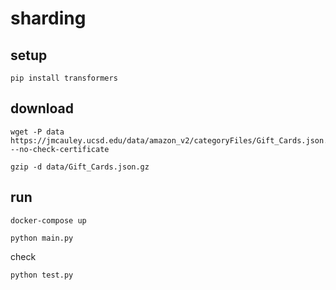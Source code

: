# sharding

## setup

```shell
pip install transformers
```

## download

```shell
wget -P data https://jmcauley.ucsd.edu/data/amazon_v2/categoryFiles/Gift_Cards.json.gz --no-check-certificate
```

```shell
gzip -d data/Gift_Cards.json.gz
```

## run

```shell
docker-compose up
```

```shell
python main.py
```

check

```shell
python test.py
```
